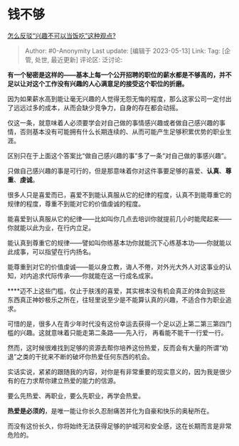 # 钱不够
[怎么反驳“兴趣不可以当饭吃”这种观点?](https://www.zhihu.com/question/596199315/answer/3011556164)

> Author: #0-Anonymity
> Last update: [编辑于 2023-05-13]
> Link:
> Tag: [企管, 处世, 最近更新]
> 评论区:
> 泛讨论:

**有一个秘密是这样的——基本上每一个公开招聘的职位的薪水都是不够高的，并不足以让对这个工作没有兴趣的人心满意足的接受这个职位的折磨。**

因为如果薪水高到能让毫无兴趣的人觉得无怨无悔的程度，那么这家公司一定付出了远远过多的成本，从而会缺少竞争力，自身的存在都会动摇。

仅这一条，就意味着人必须要学会对自己做的事情感兴趣或者做自己感兴趣的事情，否则基本没有可能拥有什么长期连续的、从而可能产生足够积累优势的职业生涯。

区别只在于上面这个答案比“做自己感兴趣的事”多了一条“对自己做的事感兴趣”。

只做自己感兴趣的事是可行的，但是那意味着你对这件事要足够的喜爱、**认真**、**尊重**、**虔诚**。

很多人只是喜爱而已，喜爱不到能认真服从它的纪律的程度，认真不到能尊重它的规律的程度，尊重不到能对它的价值虔诚的程度。

能喜爱到认真服从它的纪律——比如叫你几点去培训你就提前几小时能爬起来——你就能以此为业，在行内立足。

能认真到尊重它的规律——譬如叫你练基本功你就能沉下心练基本功——你就能以此成事，可以指望在行内扬名。

能尊重到对它的价值虔诚——能以身立教，诲人不倦，对外光大外人对这事业的认知，对内追求代际传承——你就能在这一行成名成家。

**﻿**迈不上这些门槛，仅止于肤浅的喜爱，其实根本没有机会真正的体会到这些东西真正神妙极乐之所在，往轻里说至少是不能算认真的兴趣，不适合作为职业追求。

可惜的是，很多人在青少年时代没有这份幸运去获得一个足以迈上第二第三第四门槛的兴趣。这就意味着只能走第二条路——先入行， 再看能不能干一行爱一行。

然而，这时候很难找到足够的资源去帮你培养这份热爱，反而会有大量的所谓“劝退”之类的干扰来不断的破坏你热爱任何东西的机会。

实话实说，紧紧的跟随我的内容，对你是有非常重要的现实意义的，因为我是很少有的在力求帮你建立热爱的能力的信源。

要么先热爱、再职业，要么先职业，再学会热爱。

**热爱是必须的**，是唯一能让你长久忍耐痛苦并化为自豪和快乐的奥秘所在。

而没有这份长久，你将始终无法获得足够的护城河和安全感，这在长期而言是非常危险的。
